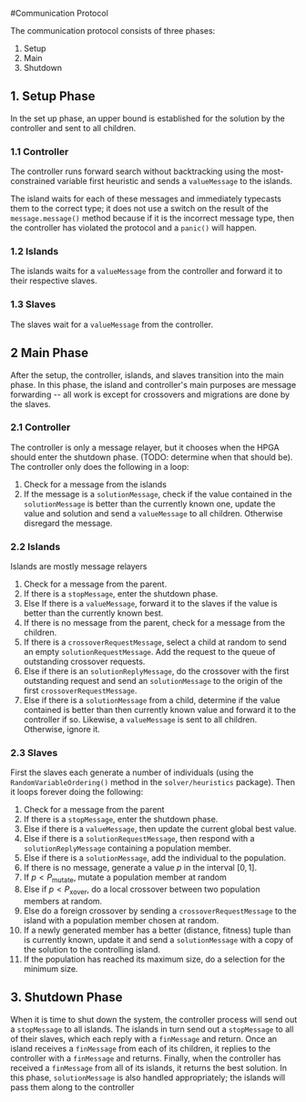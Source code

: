 #Communication Protocol

The communication protocol consists of three phases:
 
 1. Setup
 2. Main
 3. Shutdown

## 1. Setup Phase

In the set up phase, an upper bound is established for the solution by the controller and sent to all children.

### 1.1 Controller
The controller runs forward search without backtracking using the most-constrained variable first heuristic and sends a `valueMessage` to the islands.
    
The island waits for each of these messages and immediately typecasts them to the correct type; it does not use a switch on the result of the `message.message()` method because if it is the incorrect message type, then the controller has violated the protocol and a `panic()` will happen.

### 1.2 Islands
The islands waits for a `valueMessage` from the controller and forward it to their respective slaves.

### 1.3 Slaves
The slaves wait for a `valueMessage` from the controller.

## 2 Main Phase
After the setup, the controller, islands, and slaves transition into the main phase. In this phase, the island and controller's main purposes are message forwarding -- all work is except for crossovers and migrations are done by the slaves.

### 2.1 Controller
The controller is only a message relayer, but it chooses when the HPGA should enter the shutdown phase. (TODO: determine when that should be). The controller only does the following in a loop:

 1. Check for a message from the islands
  1. If the message is a `solutionMessage`, check if the value contained in the `solutionMessage` is better than the currently known one, update the value and solution and send a `valueMessage` to all children. Otherwise disregard the message.



### 2.2 Islands
Islands are mostly message relayers

 1. Check for a message from the parent.
  1. If there is a `stopMessage`, enter the shutdown phase.
  2. Else If there is a `valueMessage`, forward it to the slaves if the value is better than the currently known best.
 2. If there is no message from the parent, check for a message from the children.
  1. If there is a `crossoverRequestMessage`, select a child at random to send an empty `solutionRequestMessage`. Add the request to the queue of outstanding crossover requests.
  2. Else if there is an `solutionReplyMessage`, do the crossover with the first outstanding request and send an `solutionMessage` to the origin of the first `crossoverRequestMessage`.
  3. Else if there is a `solutionMessage` from a child, determine if the value contained is better than then currently known value and forward it to the controller if so. Likewise, a `valueMessage` is sent to all children. Otherwise, ignore it.

### 2.3 Slaves
First the slaves each generate a number of individuals (using the `RandomVariableOrdering()` method in the `solver/heuristics` package). Then it loops forever doing the following:

 1. Check for a message from the parent
  1. If there is a `stopMessage`, enter the shutdown phase.
  2. Else if there is a `valueMessage`, then update the current global best value.
  3. Else if there is a `solutionRequestMessage`, then respond with a `solutionReplyMessage` containing a population member.
  4. Else if there is a `solutionMessage`, add the individual to the population.
 2. If there is no message, generate a value $p$ in the interval $[0, 1]$.
  1. If $p < P_\mathrm{mutate}$, mutate a population member at random
  2. Else if $p < P_\mathrm{xover}$, do a local crossover between two population members at random.
  3. Else do a foreign crossover by sending a `crossoverRequestMessage` to the island with a population member chosen at random.
  4. If a newly generated member has a better (distance, fitness) tuple than is currently known, update it and send a `solutionMessage` with a copy of the solution to the controlling island.
 3. If the population has reached its maximum size, do a selection for the minimum size.


## 3. Shutdown Phase
When it is time to shut down the system, the controller process will send out a `stopMessage` to all islands. The islands in turn send out a `stopMessage` to all of their slaves, which each reply with a `finMessage` and return. Once an island receives a `finMessage` from each of its children, it replies to the controller with a `finMessage` and returns. Finally, when the controller has received a `finMessage` from all of its islands, it returns the best solution. In this phase, `solutionMessage` is also handled appropriately; the islands will pass them along to the controller

